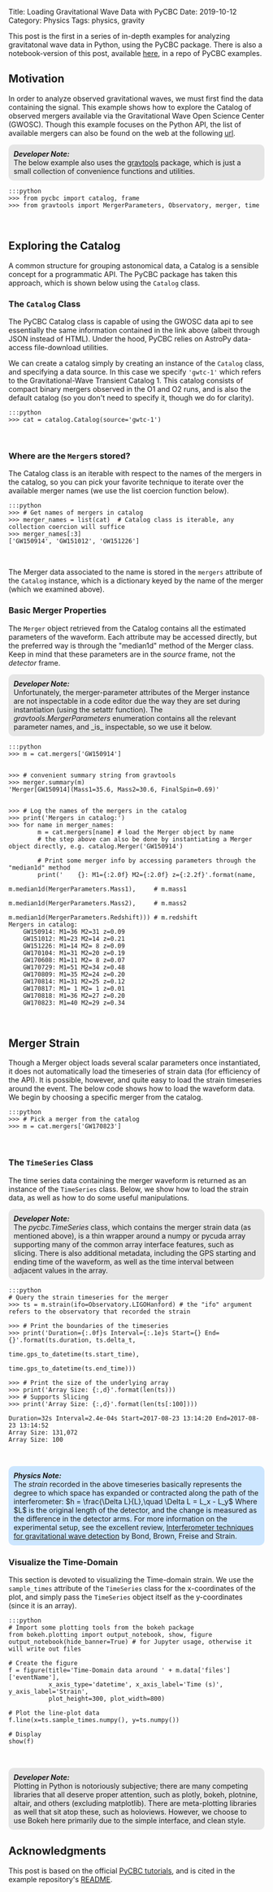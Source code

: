 Title: Loading Gravitational Wave Data with PyCBC
Date: 2019-10-12
Category: Physics
Tags: physics, gravity

This post is the first in a series of in-depth examples for analyzing gravitatonal wave data in Python, 
using the PyCBC package. There is also a notebook-version of this post, available [here](https://github.com/JWKennington/pycbc-examples),
in a repo of PyCBC examples.

## Motivation
In order to analyze observed gravitational waves, we must first find the data containing the signal. This 
example shows how to explore the Catalog of observed mergers available via the Gravitational Wave Open 
Science Center (GWOSC). Though this example focuses on the Python API, the list of available mergers can also 
be found on the web at the following [url](https://www.gw-openscience.org/catalog/GWTC-1-confident/html/).

<p style="background: #e6e6e6; border-radius: 10px; padding: 10px">
    <i><b>Developer Note:</b></i><br>
    The below example also uses the <a href="https://github.com/JWKennington/gravtools">gravtools</a> package, which 
    is just a small collection of convenience functions and utilities.
</p>

    :::python
    >>> from pycbc import catalog, frame
    >>> from gravtools import MergerParameters, Observatory, merger, time
<br>

## Exploring the Catalog
A common structure for grouping astonomical data, a Catalog is a sensible concept for a programmatic API. 
The PyCBC package has taken this approach, which is shown below using the `Catalog` class.

### The `Catalog` Class
The PyCBC Catalog class is capable of using the GWOSC data api to see essentially the same information
contained in the link above (albeit through JSON instead of HTML). Under the hood, PyCBC relies on AstroPy
data-access file-download utilities.

We can create a catalog simply by creating an instance of the `Catalog` class, and specifying a data source. 
In this case we specify `'gwtc-1'` which refers to the Gravitational-Wave Transient Catalog 1. This catalog 
consists of compact binary mergers observed in the O1 and O2 runs, and is also the default catalog (so you don't 
need to specify it, though we do for clarity).

    :::python
    >>> cat = catalog.Catalog(source='gwtc-1')
<br>

### Where are the `Merger`s stored?
The Catalog class is an iterable with respect to the names of the mergers in the catalog, so you can pick your favorite 
technique to iterate over the available merger names (we use the list coercion function below).

    :::python
    >>> # Get names of mergers in catalog 
    >>> merger_names = list(cat)  # Catalog class is iterable, any collection coercion will suffice
    >>> merger_names[:3]
    ['GW150914', 'GW151012', 'GW151226']
<br>

The Merger data associated to the name is stored in the `mergers` attribute of the `Catalog` instance, which 
is a dictionary keyed by the name of the merger (which we examined above). 

### Basic Merger Properties
The `Merger` object retrieved from the Catalog contains all the estimated parameters of the waveform. Each 
attribute may be accessed directly, but the preferred way is through the "median1d" method of the Merger class. 
Keep in mind that these parameters are in the *source* frame, not the *detector* frame.

<p style="background: #e6e6e6; border-radius: 10px; padding: 10px">
    <i><b>Developer Note:</b></i><br>
    Unfortunately, the merger-parameter attributes of the Merger instance are not inspectable in a code 
    editor due the way they are set during instantiation (using the setattr function). The 
    <i>gravtools.MergerParameters</i> enumeration contains all the relevant parameter names, 
    and _is_ inspectable, so we use it below.
</p>

    :::python
    >>> m = cat.mergers['GW150914']


    >>> # convenient summary string from gravtools
    >>> merger.summary(m)
    'Merger[GW150914](Mass1=35.6, Mass2=30.6, FinalSpin=0.69)'


    >>> # Log the names of the mergers in the catalog
    >>> print('Mergers in catalog:')
    >>> for name in merger_names:
            m = cat.mergers[name] # load the Merger object by name
            # the step above can also be done by instantiating a Merger object directly, e.g. catalog.Merger('GW150914')

            # Print some merger info by accessing parameters through the "median1d" method
            print('    {}: M1={:2.0f} M2={:2.0f} z={:2.2f}'.format(name,
                                                                m.median1d(MergerParameters.Mass1),     # m.mass1
                                                                m.median1d(MergerParameters.Mass2),     # m.mass2
                                                                m.median1d(MergerParameters.Redshift))) # m.redshift
    Mergers in catalog:
        GW150914: M1=36 M2=31 z=0.09
        GW151012: M1=23 M2=14 z=0.21
        GW151226: M1=14 M2= 8 z=0.09
        GW170104: M1=31 M2=20 z=0.19
        GW170608: M1=11 M2= 8 z=0.07
        GW170729: M1=51 M2=34 z=0.48
        GW170809: M1=35 M2=24 z=0.20
        GW170814: M1=31 M2=25 z=0.12
        GW170817: M1= 1 M2= 1 z=0.01
        GW170818: M1=36 M2=27 z=0.20
        GW170823: M1=40 M2=29 z=0.34
<br>

## Merger Strain
Though a Merger object loads several scalar parameters once instantiated, it does not automatically load the 
timeseries of strain data (for efficiency of the API). It is possible, however, and quite easy to load the 
strain timeseries around the event. The below code shows how to load the waveform data. We begin by choosing a 
specific merger from the catalog.

    :::python
    >>> # Pick a merger from the catalog
    >>> m = cat.mergers['GW170823']
<br>

### The `TimeSeries` Class
The time series data containing the merger waveform is returned as an instance of the `TimeSeries` class. Below, 
we show how to load the strain data, as well as how to do some useful manipulations.

<p style="background: #e6e6e6; border-radius: 10px; padding: 10px">
    <i><b>Developer Note:</b></i><br>
    The <i>pycbc.TimeSeries</i> class, which contains the merger strain data (as mentioned above), is a thin wrapper 
    around a numpy or pycuda array supporting many of the common array interface features, such as slicing. There is 
    also additional metadata, including the GPS starting and ending time of the waveform, as well as the time 
    interval between adjacent values in the array.
</p>

    :::python
    # Query the strain timeseries for the merger
    >>> ts = m.strain(ifo=Observatory.LIGOHanford) # the "ifo" argument refers to the observatory that recorded the strain

    >>> # Print the boundaries of the timeseries
    >>> print('Duration={:.0f}s Interval={:.1e}s Start={} End={}'.format(ts.duration, ts.delta_t, 
                                                                     time.gps_to_datetime(ts.start_time), 
                                                                     time.gps_to_datetime(ts.end_time)))

    >>> # Print the size of the underlying array
    >>> print('Array Size: {:,d}'.format(len(ts)))
    >>> # Supports Slicing
    >>> print('Array Size: {:,d}'.format(len(ts[:100])))

    Duration=32s Interval=2.4e-04s Start=2017-08-23 13:14:20 End=2017-08-23 13:14:52
    Array Size: 131,072
    Array Size: 100
<br>

<p style="background: #cce6ff; border-radius: 10px; padding: 10px">
    <i><b>Physics Note:</b></i><br>
    The <i>strain</i> recorded in the above timeseries basically represents the degree to which space has expanded 
    or contracted along the path of the interferometer:
    $h = \frac{\Delta L}{L},\quad \Delta L = L_x - L_y$
    Where $L$ is the original length of the detector, and the change is measured as the difference in the detector arms. For more information on the experimental setup, see the excellent review, <a href="https://link.springer.com/article/10.1007/s41114-016-0002-8">Interferometer techniques for gravitational wave detection</a> by Bond, Brown, Freise and Strain.
</p>

### Visualize the Time-Domain
This section is devoted to visualizing the Time-domain strain. We use the `sample_times` attribute of 
the `TimeSeries` class for the x-coordinates of the plot, and simply pass the `TimeSeries` object itself 
as the y-coordinates (since it is an array). 

    :::python
    # Import some plotting tools from the bokeh package
    from bokeh.plotting import output_notebook, show, figure
    output_notebook(hide_banner=True) # for Jupyter usage, otherwise it will write out files

    # Create the figure
    f = figure(title='Time-Domain data around ' + m.data['files']['eventName'], 
               x_axis_type='datetime', x_axis_label='Time (s)', y_axis_label='Strain',
               plot_height=300, plot_width=800)

    # Plot the line-plot data
    f.line(x=ts.sample_times.numpy(), y=ts.numpy())

    # Display
    show(f)


<br>
<p style="background: #e6e6e6; border-radius: 10px; padding: 10px">
    <i><b>Developer Note:</b></i><br>
    Plotting in Python is notoriously subjective; there are many competing libraries that all deserve proper attention, such as plotly, bokeh, plotnine, altair, and others (excluding matplotlib). There are meta-plotting libraries as well that sit atop these, such as holoviews. However, we choose to use Bokeh here primarily due to the simple interface, and clean style.
</p>


## Acknowledgments
This post is based on the official [PyCBC tutorials](https://pycbc.org/tutorials/), and is cited in the example 
repository's [README](https://github.com/JWKennington/pycbc-examples/blob/master/README.md). 
